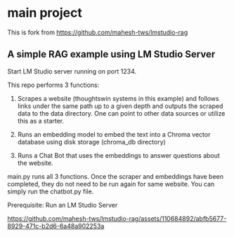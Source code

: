 # main project
This is fork from https://github.com/mahesh-tws/lmstudio-rag

## A simple RAG example using LM Studio Server #

Start LM Studio server running on port 1234.

This repo performs 3 functions:

1. Scrapes a website (thoughtswin systems in this example) and follows links under the same path up to a given depth and outputs the scraped data to the data directory. One can point to other data sources or utilize this as a starter.

2. Runs an embedding model to embed the text into a Chroma vector database using disk storage (chroma_db directory)

3. Runs a Chat Bot that uses the embeddings to answer questions about the website.

main.py runs all 3 functions. Once the scraper and embeddings have been completed, they do not need to be run again for same website. You can simply run the chatbot.py file.

Prerequisite: Run an LM Studio Server


https://github.com/mahesh-tws/lmstudio-rag/assets/110684892/abfb5677-8929-471c-b2d6-6a48a902253a


